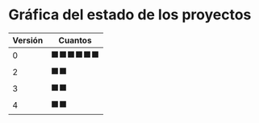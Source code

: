 # Gráfica del estado de los proyectos


| Versión | Cuantos               |
|---------|-----------------------|
| 0 | ⬛⬛⬛⬛⬛⬛|
| 2 | ⬛⬛|
| 3 | ⬛⬛|
| 4 | ⬛⬛|

